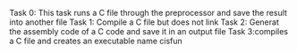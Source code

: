 Task 0: This task runs a C file through the preprocessor and save the result into another file
Task 1: Compile a C file but does not link
Task 2: Generat the assembly code of a C code and save it in an output file
Task 3:compiles a C file and creates an executable name cisfun
